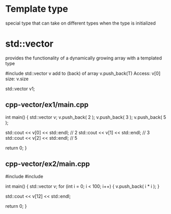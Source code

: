 # Template type
special type that can take on different types when the type is initialized

# std::vector
provides the functionality of a dynamically growing array with a templated type

#include <vector>
std::vector<Type> v
add to (back) of array v.push_back(T)
Access: v[0]
size: v.size

std::vector<char> v1;

## cpp-vector/ex1/main.cpp

int main() {
  std::vector<int> v;
  v.push_back( 2 );
  v.push_back( 3 );
  v.push_back( 5 );

  std::cout << v[0] << std::endl; // 2
  std::cout << v[1] << std::endl; // 3
  std::cout << v[2] << std::endl; // 5

  return 0;
}

## cpp-vector/ex2/main.cpp
#include <vector>
#include <iostream>

int main() {
  std::vector<int> v;
  for (int i = 0; i < 100; i++) {
    v.push_back( i * i );
  }

  std::cout << v[12] << std::endl;

  return 0;
}

